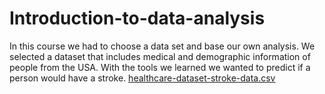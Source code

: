 # Introduction-to-data-analysis
In this course we had to choose a data set and base our own analysis. We selected a dataset that includes medical and demographic information of people from the USA.
With the tools we learned we wanted to predict if a person would have a stroke.
[healthcare-dataset-stroke-data.csv](https://github.com/ShaharBlas/Introduction-to-data-analysis/files/10859681/healthcare-dataset-stroke-data.csv)
